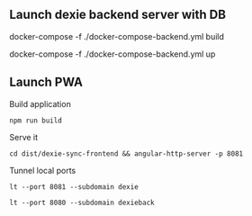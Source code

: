 ## Launch dexie backend server with DB

docker-compose -f ./docker-compose-backend.yml build

docker-compose -f ./docker-compose-backend.yml up

## Launch PWA

Build application

`npm run build`

Serve it

`cd dist/dexie-sync-frontend && angular-http-server -p 8081`

Tunnel local ports

`lt --port 8081 --subdomain dexie`

`lt --port 8080 --subdomain dexieback`
